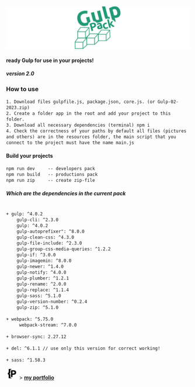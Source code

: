 ![img](https://raw.githubusercontent.com/papchenko/gulp-pack/ceb3f15a649293cffd219c7d1d3e4006aa6119d9/logo.svg)

#### ready Gulp for use in your projects!
##### version 2.0

### How to use
```
1. Download files gulpfile.js, package.json, core.js. (or Gulp-02-2023.zip)
2. Create a folder app in the root and add your project to this folder.
3. Download all necessary dependencies (terminal) npm i
4. Check the correctness of your paths by default all files (pictures and others) are in the resources folder, the main script that you connect to the project must have the name main.js
```

#### Build your projects
```
npm run dev     -- developers pack
npm run build   -- productions pack
npm run zip     -- create zip-file
```

##### Which are the **dependencies** in the current **pack**
```

+ gulp: ^4.0.2
    gulp-cli: ^2.3.0
    gulp: ^4.0.2
    gulp-autoprefixer": ^8.0.0
    gulp-clean-css: ^4.3.0
    gulp-file-include: ^2.3.0
    gulp-group-css-media-queries: ^1.2.2
    gulp-if: ^3.0.0
    gulp-imagemin: ^8.0.0
    gulp-newer: ^1.4.0
    gulp-notify: ^4.0.0
    gulp-plumber: ^1.2.1
    gulp-rename: ^2.0.0
    gulp-replace: ^1.1.4
    gulp-sass: ^5.1.0
    gulp-version-number: ^0.2.4
    gulp-zip: ^5.1.0
    
+ webpack: ^5.75.0
     webpack-stream: ^7.0.0

+ browser-sync: 2.27.12

+ del: ^6.1.1 // use only this version for correct working!  

+ sass: ^1.58.3

```

![img](https://github.com/papchenko/papchenko.com/blob/main/resources/favicon/favicon-32x32.png?raw=true) > **[my portfolio](http://papchenko.com/)** 
